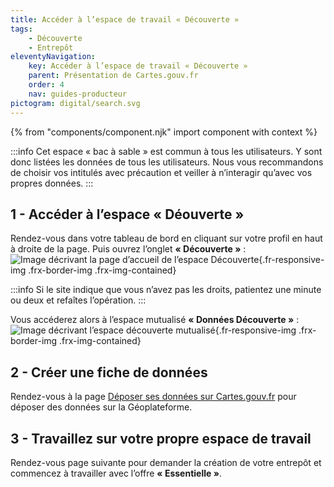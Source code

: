 ```yaml
---
title: Accéder à l’espace de travail « Découverte »
tags:
    - Découverte
    - Entrepôt
eleventyNavigation:
    key: Accéder à l’espace de travail « Découverte »
    parent: Présentation de Cartes.gouv.fr
    order: 4
    nav: guides-producteur
pictogram: digital/search.svg
---
```


{% from "components/component.njk" import component with context %}

:::info
Cet espace « bac à sable » est commun à tous les utilisateurs. Y sont donc listées les données de tous les utilisateurs. Nous vous recommandons de choisir vos intitulés avec précaution et veiller à n’interagir qu’avec vos propres données.
:::

## 1 - Accéder à l’espace « Déouverte »

Rendez-vous dans votre tableau de bord en cliquant sur votre profil en haut à droite de la page. Puis ouvrez l’onglet **« Découverte »** :
![Image décrivant la page d’accueil de l’espace Découverte](/img/guides-producteur/presentation/espace-decouverte/01_decouverte.png){.fr-responsive-img .frx-border-img .frx-img-contained}

:::info
Si le site indique que vous n’avez pas les droits, patientez une minute ou deux et refaîtes l’opération.
:::

Vous accéderez alors à l’espace mutualisé **« Données Découverte »** :
![Image décrivant l’espace découverte mutualisé](/img/guides-producteur/presentation/espace-decouverte/02_donnees.png){.fr-responsive-img .frx-border-img .frx-img-contained}

## 2 - Créer une fiche de données

Rendez-vous à la page [Déposer ses données sur Cartes.gouv.fr](../../publier-des-donnees-via-cartes-gouv/deposer-donnees-sur-cartes-gouv/) pour déposer des données sur la Géoplateforme.

## 3 - Travaillez sur votre propre espace de travail

Rendez-vous page suivante pour demander la création de votre entrepôt et commencez à travailler avec l’offre **« Essentielle »**.
